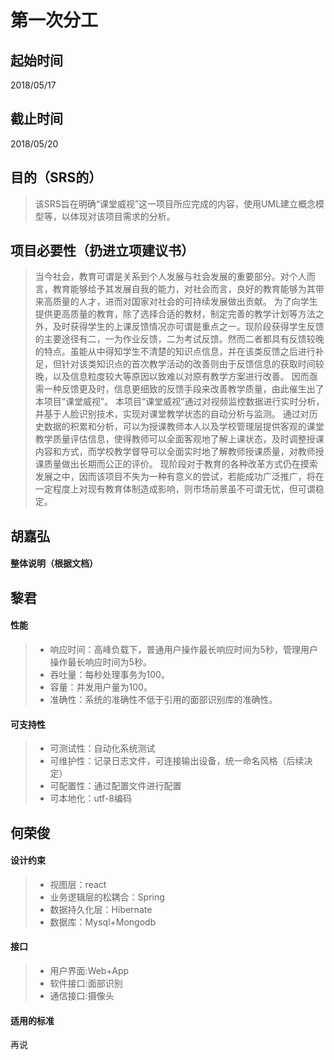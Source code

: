# 第一次分工
## 起始时间
2018/05/17

## 截止时间
2018/05/20

## 目的（SRS的）
> 该SRS旨在明确“课堂威视”这一项目所应完成的内容，使用UML建立概念模型等，以体现对该项目需求的分析。
        
## 项目必要性（扔进立项建议书）

> 当今社会，教育可谓是关系到个人发展与社会发展的重要部分。对个人而言，教育能够给予其发展自我的能力，对社会而言，良好的教育能够为其带来高质量的人才，进而对国家对社会的可持续发展做出贡献。
为了向学生提供更高质量的教育，除了选择合适的教材，制定完善的教学计划等方法之外，及时获得学生的上课反馈情况亦可谓是重点之一。现阶段获得学生反馈的主要途径有二，一为作业反馈，二为考试反馈。然而二者都具有反馈较晚的特点。虽能从中得知学生不清楚的知识点信息，并在该类反馈之后进行补足，但针对该类知识点的首次教学活动的改善则由于反馈信息的获取时间较晚，以及信息粒度较大等原因以致难以对原有教学方案进行改善。
因而亟需一种反馈更及时，信息更细致的反馈手段来改善教学质量，由此催生出了本项目“课堂威视”。
本项目“课堂威视”通过对视频监控数据进行实时分析，并基于人脸识别技术，实现对课堂教学状态的自动分析与监测。
通过对历史数据的积累和分析，可以为授课教师本人以及学校管理层提供客观的课堂教学质量评估信息，使得教师可以全面客观地了解上课状态，及时调整授课内容和方式，而学校教学督导可以全面实时地了解教师授课质量，对教师授课质量做出长期而公正的评价。
现阶段对于教育的各种改革方式仍在摸索发展之中，因而该项目不失为一种有意义的尝试，若能成功广泛推广，将在一定程度上对现有教育体制造成影响，则市场前景虽不可谓无忧，但可谓稳定。
## 胡嘉弘

#### 整体说明（根据文档）

## 黎君

#### 性能
> - 响应时间：高峰负载下，普通用户操作最长响应时间为5秒，管理用户操作最长响应时间为5秒。
> - 吞吐量：每秒处理事务为100。
> - 容量：并发用户量为100。
> - 准确性：系统的准确性不低于引用的面部识别库的准确性。   

#### 可支持性
> - 可测试性：自动化系统测试
> - 可维护性：记录日志文件，可连接输出设备，统一命名风格（后续决定）
> - 可配置性：通过配置文件进行配置
> - 可本地化：utf-8编码

## 何荣俊 

#### 设计约束
> - 视图层：react
> - 业务逻辑层的松耦合：Spring
> - 数据持久化层：Hibernate
> - 数据库：Mysql+Mongodb

#### 接口
> - 用户界面:Web+App
> - 软件接口:面部识别
> - 通信接口:摄像头

#### 适用的标准
再说
